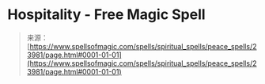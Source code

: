 <!--yml
category: 未分类
date: 2024-06-12 19:09:34
-->

# Hospitality - Free Magic Spell

> 来源：[https://www.spellsofmagic.com/spells/spiritual_spells/peace_spells/23981/page.html#0001-01-01](https://www.spellsofmagic.com/spells/spiritual_spells/peace_spells/23981/page.html#0001-01-01)